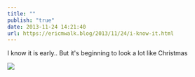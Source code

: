 ```yaml
---
title: ""
publish: "true"
date: 2013-11-24 14:21:40
url: https://ericmwalk.blog/2013/11/24/i-know-it.html
---
```


I know it is early.. But it's beginning to look a lot like Christmas

![](https://ericmwalk.blog/uploads/2022/0e1df5fa87.jpg)